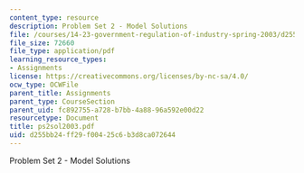 ```yaml
---
content_type: resource
description: Problem Set 2 - Model Solutions
file: /courses/14-23-government-regulation-of-industry-spring-2003/d255bb24ff29f00425c6b3d8ca072644_ps2sol2003.pdf
file_size: 72660
file_type: application/pdf
learning_resource_types:
- Assignments
license: https://creativecommons.org/licenses/by-nc-sa/4.0/
ocw_type: OCWFile
parent_title: Assignments
parent_type: CourseSection
parent_uid: fc892755-a728-b7bb-4a88-96a592e00d22
resourcetype: Document
title: ps2sol2003.pdf
uid: d255bb24-ff29-f004-25c6-b3d8ca072644
---
```

Problem Set 2 - Model Solutions